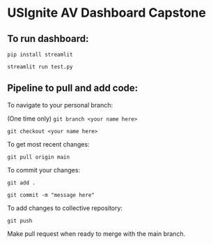 # USIgnite AV Dashboard Capstone

## To run dashboard:

`pip install streamlit`

`streamlit run test.py`

## Pipeline to pull and add code:
To navigate to your personal branch:

(One time only) `git branch <your name here>`

`git checkout <your name here>`

To get most recent changes: 

`git pull origin main`

To commit your changes: 

`git add .`

`git commit -m "message here"`

To add changes to collective repository:

`git push`

Make pull request when ready to merge with the main branch.
